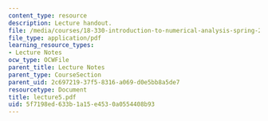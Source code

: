 ```yaml
---
content_type: resource
description: Lecture handout.
file: /media/courses/18-330-introduction-to-numerical-analysis-spring-2004/5f7198ed633b1a15e4530a0554408b93_lecture5.pdf
file_type: application/pdf
learning_resource_types:
- Lecture Notes
ocw_type: OCWFile
parent_title: Lecture Notes
parent_type: CourseSection
parent_uid: 2c697219-37f5-8316-a069-d0e5bb8a5de7
resourcetype: Document
title: lecture5.pdf
uid: 5f7198ed-633b-1a15-e453-0a0554408b93
---
```

